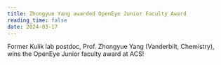 ```yaml
---
title: Zhongyue Yang awarded OpenEye Junior Faculty Award
reading_time: false
date: 2024-03-17
---
```


Former Kulik lab postdoc, Prof. Zhongyue Yang (Vanderbilt, Chemistry), wins the OpenEye Junior faculty award at ACS!

<!--more-->
